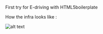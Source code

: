 First try for E-driving with HTML5boilerplate

How the infra looks like : 

![alt text](https://github.com/utopikkad/E-driving/blob/main/img/Nouveauprojet.png?raw=true)

